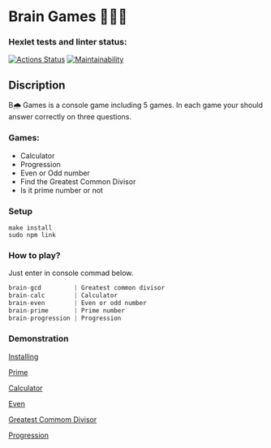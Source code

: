 # Brain Games 🎲🎲🎲
### Hexlet tests and linter status:
[![Actions Status](https://github.com/tigp/frontend-project-lvl1/workflows/hexlet-check/badge.svg)](https://github.com/tigp/frontend-project-lvl1/actions)
[![Maintainability](https://api.codeclimate.com/v1/badges/a99a88d28ad37a79dbf6/maintainability)](https://codeclimate.com/github/codeclimate/codeclimate/maintainability)

## Discription

B🌧 Games is a console game including 5 games. In each game your should answer correctly on three questions.

### Games:
- Calculator
- Progression
- Even or Odd number
- Find the Greatest Common Divisor
- Is it prime number or not

### Setup

```
make install
sudo npm link
```

### How to play?

Just enter in console commad below.

```javascript
brain-gcd         | Greatest common divisor
brain-calc        | Calculator
brain-even        | Even or odd number
brain-prime       | Prime number
brain-progression | Progression
```

### Demonstration 
[Installing](https://asciinema.org/a/472744 "Installing")

[Prime](https://asciinema.org/a/472747 "Prime")

[Calculator](https://asciinema.org/a/472756 "Calc")

[Even](https://asciinema.org/a/472829 "Even")

[Greatest Commom Divisor](https://asciinema.org/a/472832 "GCD")

[Progression](https://asciinema.org/a/472839 "Progression")
